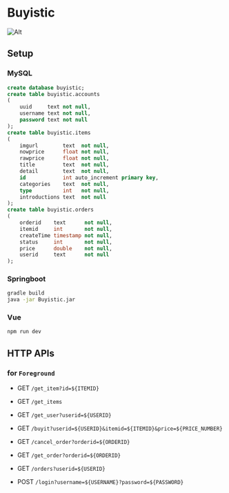 # Buyistic

![Alt](https://repobeats.axiom.co/api/embed/0f7e9b27c609852e34a460922e6f2bfa73001491.svg "Repobeats analytics image")

## Setup

### MySQL

```sql
create database buyistic;
create table buyistic.accounts
(
    uuid     text not null,
    username text not null,
    password text not null
);
create table buyistic.items
(
    imgurl        text  not null,
    nowprice      float not null,
    rawprice      float not null,
    title         text  not null,
    detail        text  not null,
    id            int auto_increment primary key,
    categories    text  not null,
    type          int   not null,
    introductions text  not null
);
create table buyistic.orders
(
    orderid    text      not null,
    itemid     int       not null,
    createTime timestamp not null,
    status     int       not null,
    price      double    not null,
    userid     text      not null
);
```

### Springboot

```bash
gradle build
java -jar Buyistic.jar
```

### Vue

```bash
npm run dev
```

## HTTP APIs

### for `Foreground`

- GET `/get_item?id=${ITEMID}`

- GET `/get_items`

- GET `/get_user?userid=${USERID}`

- GET `/buyit?userid=${USERID}&itemid=${ITEMID}&price=${PRICE_NUMBER}`

- GET `/cancel_order?orderid=${ORDERID}`

- GET `/get_order?orderid=${ORDERID}`

- GET `/orders?userid=${USERID}`

- POST `/login?username=${USERNAME}?password=${PASSWORD}`

